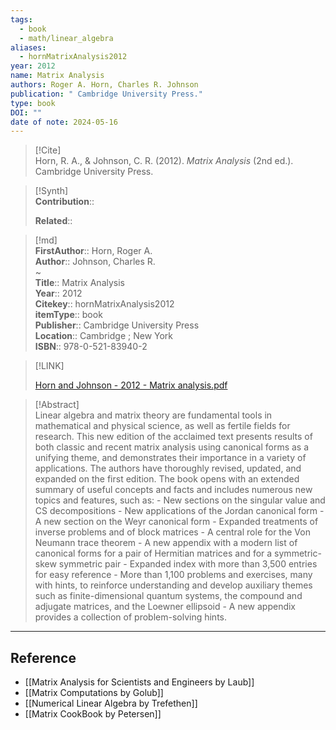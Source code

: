 ```yaml
---
tags:
  - book
  - math/linear_algebra
aliases:
  - hornMatrixAnalysis2012
year: 2012
name: Matrix Analysis
authors: Roger A. Horn, Charles R. Johnson
publication: " Cambridge University Press."
type: book
DOI: ""
date of note: 2024-05-16
---
```


> [!Cite]  
> Horn, R. A., & Johnson, C. R. (2012). _Matrix Analysis_ (2nd ed.). Cambridge University Press.

>[!Synth]  
>**Contribution**::  
>  
>**Related**::   
>  
  
>[!md]  
> **FirstAuthor**:: Horn, Roger A.  
> **Author**:: Johnson, Charles R.  
~  
> **Title**:: Matrix Analysis  
> **Year**:: 2012  
> **Citekey**:: hornMatrixAnalysis2012  
> **itemType**:: book  
> **Publisher**:: Cambridge University Press  
> **Location**:: Cambridge ; New York  
> **ISBN**:: 978-0-521-83940-2  

> [!LINK]  
> 
> [Horn and Johnson - 2012 - Matrix analysis.pdf](file:///home/lukexie/Documents/Papers/storage/DGZMTUF5/Horn%20and%20Johnson%20-%202012%20-%20Matrix%20analysis.pdf) 
>  

> [!Abstract]  
> Linear algebra and matrix theory are fundamental tools in mathematical and physical science, as well as fertile fields for research. This new edition of the acclaimed text presents results of both classic and recent matrix analysis using canonical forms as a unifying theme, and demonstrates their importance in a variety of applications. The authors have thoroughly revised, updated, and expanded on the first edition. The book opens with an extended summary of useful concepts and facts and includes numerous new topics and features, such as: - New sections on the singular value and CS decompositions - New applications of the Jordan canonical form - A new section on the Weyr canonical form - Expanded treatments of inverse problems and of block matrices - A central role for the Von Neumann trace theorem - A new appendix with a modern list of canonical forms for a pair of Hermitian matrices and for a symmetric-skew symmetric pair - Expanded index with more than 3,500 entries for easy reference - More than 1,100 problems and exercises, many with hints, to reinforce understanding and develop auxiliary themes such as finite-dimensional quantum systems, the compound and adjugate matrices, and the Loewner ellipsoid - A new appendix provides a collection of problem-solving hints.  
>


-----
## Reference


- [[Matrix Analysis for Scientists and Engineers by Laub]]
- [[Matrix Computations by Golub]]
- [[Numerical Linear Algebra by Trefethen]]
- [[Matrix CookBook by Petersen]]